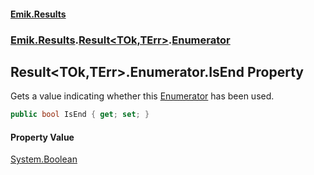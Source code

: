 #### [Emik.Results](index.md 'index')
### [Emik.Results](Emik.Results.md 'Emik.Results').[Result&lt;TOk,TErr&gt;](Result{TOk,TErr}.md 'Emik.Results.Result<TOk,TErr>').[Enumerator](Result{TOk,TErr}.Enumerator{TOk,TErr}.md 'Emik.Results.Result<TOk,TErr>.Enumerator')

## Result<TOk,TErr>.Enumerator.IsEnd Property

Gets a value indicating whether this [Enumerator](Result{TOk,TErr}.Enumerator{TOk,TErr}.md 'Emik.Results.Result<TOk,TErr>.Enumerator') has been used.

```csharp
public bool IsEnd { get; set; }
```

#### Property Value
[System.Boolean](https://docs.microsoft.com/en-us/dotnet/api/System.Boolean 'System.Boolean')